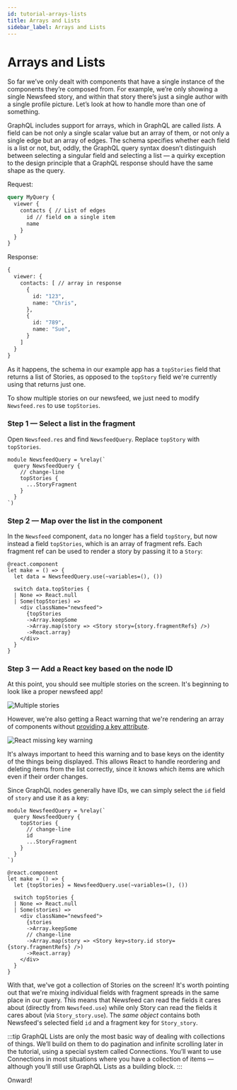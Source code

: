 ```yaml
---
id: tutorial-arrays-lists
title: Arrays and Lists
sidebar_label: Arrays and Lists
---
```


# Arrays and Lists

So far we’ve only dealt with components that have a single instance of the components they’re composed from. For example, we’re only showing a single Newsfeed story, and within that story there’s just a single author with a single profile picture. Let’s look at how to handle more than one of something.

GraphQL includes support for arrays, which in GraphQL are called _lists._ A field can be not only a single scalar value but an array of them, or not only a single edge but an array of edges. The schema specifies whether each field is a list or not, but, oddly, the GraphQL query syntax doesn’t distinguish between selecting a singular field and selecting a list — a quirky exception to the design principle that a GraphQL response should have the same shape as the query.

Request:

```graphql
query MyQuery {
  viewer {
    contacts { // List of edges
      id // field on a single item
      name
    }
  }
}
```

Response:

```graphql
{
  viewer: {
    contacts: [ // array in response
      {
        id: "123",
        name: "Chris",
      },
      {
        id: "789",
        name: "Sue",
      }
    ]
  }
}
```

As it happens, the schema in our example app has a `topStories` field that returns a list of Stories, as opposed to the `topStory` field we're currently using that returns just one.

To show multiple stories on our newsfeed, we just need to modify `Newsfeed.res` to use `topStories`.

### Step 1 — Select a list in the fragment

Open `Newsfeed.res` and find `NewsfeedQuery`. Replace `topStory` with `topStories`.

```rescript
module NewsfeedQuery = %relay(`
  query NewsfeedQuery {
    // change-line
    topStories {
      ...StoryFragment
    }
  }
`)
```

### Step 2 — Map over the list in the component

In the `Newsfeed` component, `data` no longer has a field `topStory`, but now instead a field `topStories`, which is an array of fragment refs. Each fragment ref can be used to render a story by passing it to a `Story`:

```rescript
@react.component
let make = () => {
  let data = NewsfeedQuery.use(~variables=(), ())

  switch data.topStories {
  | None => React.null
  | Some(topStories) =>
    <div className="newsfeed">
      {topStories
      ->Array.keepSome
      ->Array.map(story => <Story story={story.fragmentRefs} />)
      ->React.array}
    </div>
  }
}
```

### Step 3 — Add a React key based on the node ID

At this point, you should see multiple stories on the screen. It's beginning to look like a proper newsfeed app!

![Multiple stories](/img/docs/tutorial/arrays-top-stories-screenshot.png)

However, we're also getting a React warning that we're rendering an array of components without [providing a key attribute](https://react.dev/learn/rendering-lists).

![React missing key warning](/img/docs/tutorial/arrays-keys-warning-screenshot.png)

It's always important to heed this warning and to base keys on the identity of the things being displayed. This allows React to handle reordering and deleting items from the list correctly, since it knows which items are which even if their order changes.

Since GraphQL nodes generally have IDs, we can simply select the `id` field of `story` and use it as a key:

```rescript
module NewsfeedQuery = %relay(`
  query NewsfeedQuery {
    topStories {
      // change-line
      id
      ...StoryFragment
    }
  }
`)

@react.component
let make = () => {
  let {topStories} = NewsfeedQuery.use(~variables=(), ())

  switch topStories {
  | None => React.null
  | Some(stories) =>
    <div className="newsfeed">
      {stories
      ->Array.keepSome
      // change-line
      ->Array.map(story => <Story key=story.id story={story.fragmentRefs} />)
      ->React.array}
    </div>
  }
}
```

With that, we've got a collection of Stories on the screen! It's worth pointing out that we're mixing individual fields with fragment spreads in the same place in our query. This means that Newsfeed can read the fields it cares about (directly from `Newsfeed.use`) while only Story can read the fields it cares about (via `Story_story.use`). The _same object_ contains both Newsfeed's selected field `id` and a fragment key for `Story_story`.

:::tip
GraphQL Lists are only the most basic way of dealing with collections of things. We’ll build on them to do pagination and infinite scrolling later in the tutorial, using a special system called Connections. You’ll want to use Connections in most situations where you have a collection of items — although you’ll still use GraphQL Lists as a building block.
:::

Onward!
